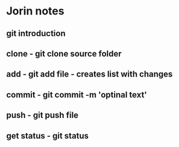 # Jorin notes
## git introduction
## clone - git clone source folder
## add - git add file - creates list with changes
## commit - git commit -m 'optinal text'
## push - git push file
## get status - git status